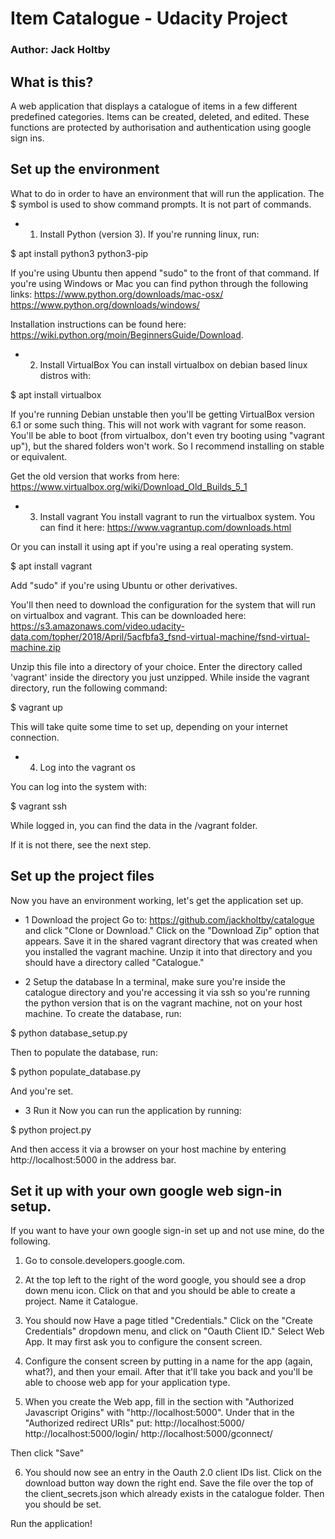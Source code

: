 # Item Catalogue - Udacity Project
### Author: Jack Holtby

## What is this?
A web application that displays a catalogue of items in a few different
predefined categories. Items can be created, deleted, and edited. These
functions are protected by authorisation and authentication using google
sign ins.

## Set up the environment

What to do in order to have an environment that will run the application.
The $ symbol is used to show command prompts. It is not part of commands.

* 1. Install Python (version 3).
If you're running linux, run:

$ apt install python3 python3-pip

If you're using Ubuntu then append "sudo" to the front of that command.
If you're using Windows or Mac you can find python through the following links:
https://www.python.org/downloads/mac-osx/
https://www.python.org/downloads/windows/

Installation instructions can be found here: https://wiki.python.org/moin/BeginnersGuide/Download.

* 2. Install VirtualBox
You can install virtualbox on debian based linux distros with:

$ apt install virtualbox

If you're running Debian unstable then you'll be getting VirtualBox version 6.1
or some such thing. This will not work with vagrant for some reason. You'll be
able to boot (from virtualbox, don't even try booting using "vagrant up"),
but the shared folders won't work. So I recommend installing on stable or
equivalent.

Get the old version that works from here: https://www.virtualbox.org/wiki/Download_Old_Builds_5_1

* 3. Install vagrant
You install vagrant to run the virtualbox system. You can find it here:
https://www.vagrantup.com/downloads.html

Or you can install it using apt if you're using a real operating system.

$ apt install vagrant

Add "sudo" if you're using Ubuntu or other derivatives.

You'll then need to download the configuration for the system that will run
on virtualbox and vagrant. This can be downloaded here:
https://s3.amazonaws.com/video.udacity-data.com/topher/2018/April/5acfbfa3_fsnd-virtual-machine/fsnd-virtual-machine.zip

Unzip this file into a directory of your choice. Enter the directory called
'vagrant' inside the directory you just unzipped. While inside the vagrant
directory, run the following command:

$ vagrant up

This will take quite some time to set up, depending on your internet connection.

* 4. Log into the vagrant os

You can log into the system with:

$ vagrant ssh

While logged in, you can find the data in the /vagrant folder.

If it is not there, see the next step.

## Set up the project files
Now you have an environment working, let's get the application set up.

* 1 Download the project
Go to: https://github.com/jackholtby/catalogue and click "Clone or Download."
Click on the "Download Zip" option that appears. Save it in the shared vagrant
directory that was created when you installed the vagrant machine. Unzip it
into that directory and you should have a directory called "Catalogue."

* 2 Setup the database
In a terminal, make sure you're inside the catalogue directory and you're
accessing it via ssh so you're running the python version that is on the
vagrant machine, not on your host machine. To create the database, run:

$ python database_setup.py

Then to populate the database, run:

$ python populate_database.py

And you're set.

* 3 Run it
Now you can run the application by running:

$ python project.py

And then access it via a browser on your host machine by entering
http://localhost:5000 in the address bar.

## Set it up with your own google web sign-in setup.

If you want to have your own google sign-in set up and not use mine, do the following.

1. Go to console.developers.google.com.

2. At the top left to the right of the word google, you should see a drop down menu
icon. Click on that and you should be able to create a project. Name it Catalogue.

3. You should now Have a page titled "Credentials." Click on the "Create Credentials"
dropdown menu, and click on "Oauth Client ID." Select Web App. It may first ask you to
configure the consent screen.

4. Configure the consent screen by putting in a name for the app (again, what?), and
then your email. After that it'll take you back and you'll be able to choose web app
for your application type.

5. When you create the Web app, fill in the section with "Authorized Javascript Origins"
with "http://localhost:5000". Under that in the "Authorized redirect URIs" put:
http://localhost:5000/
http://localhost:5000/login/
http://localhost:5000/gconnect/

Then click "Save"

6. You should now see an entry in the Oauth 2.0 client IDs list. Click on the download
button way down the right end. Save the file over the top of the client_secrets.json
which already exists in the catalogue folder. Then you should be set.

Run the application!
